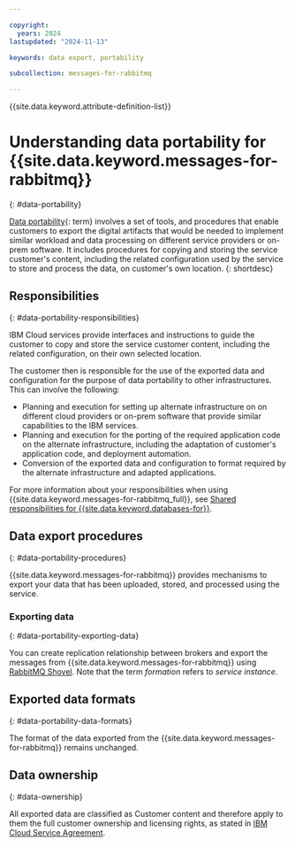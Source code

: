 ```yaml
---

copyright:
  years: 2024
lastupdated: "2024-11-13"

keywords: data export, portability

subcollection: messages-for-rabbitmq

---
```


{{site.data.keyword.attribute-definition-list}}



# Understanding data portability for {{site.data.keyword.messages-for-rabbitmq}}
{: #data-portability}

[Data portability](#x2113280){: term} involves a set of tools, and procedures that enable customers to export the digital artifacts that would be needed to implement similar workload and data processing on different service providers or on-prem software. It includes procedures for copying and storing the service customer's content, including the related configuration used by the service to store and process the data, on customer's own location.
{: shortdesc}

## Responsibilities
{: #data-portability-responsibilities}

IBM Cloud services provide interfaces and instructions to guide the customer to copy and store the service customer content, including the related configuration, on their own selected location.

The customer then is responsible for the use of the exported data and configuration for the purpose of data portability to other infrastructures.
This can involve the following:

- Planning and execution for setting up alternate infrastructure on on different cloud providers or on-prem software that provide similar capabilities to the IBM services.
- Planning and execution for the porting of the required application code on the alternate infrastructure, including the adaptation of customer's application code, and deployment automation.
- Conversion of the exported data and configuration to format required by the alternate infrastructure and adapted applications.

For more information about your responsibilities when using {{site.data.keyword.messages-for-rabbitmq_full}}, see [Shared responsibilities for {{site.data.keyword.databases-for}}](/docs/cloud-databases?topic=cloud-databases-responsibilities-cloud-databases).

## Data export procedures
{: #data-portability-procedures}

{{site.data.keyword.messages-for-rabbitmq}} provides mechanisms to export your data that has been uploaded, stored, and processed using the service.

### Exporting data
{: #data-portability-exporting-data}

You can create replication relationship between brokers and export the messages from {{site.data.keyword.messages-for-rabbitmq}} using [RabbitMQ Shovel](/docs/messages-for-rabbitmq?topic=messages-for-rabbitmq-rabbitmq-shovel&interface=ui). Note that the term *formation* refers to *service instance*.

## Exported data formats
{: #data-portability-data-formats}

The format of the data exported from the {{site.data.keyword.messages-for-rabbitmq}} remains unchanged.

## Data ownership
{: #data-ownership}

All exported data are classified as Customer content and therefore apply to them the full customer ownership and licensing rights, as stated in [IBM Cloud Service Agreement](https://www.ibm.com/terms/?id=Z126-6304_WS).
